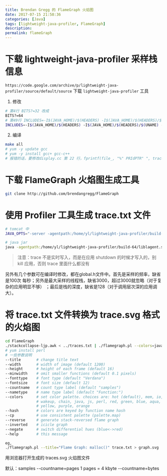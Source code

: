 ```yaml
---
title: Brendan Gregg 的 FlameGraph 火焰图
date: 2017-07-15 21:58:36
categories: [Java]
tags: [lightweight-java-profiler, FlameGraph]
description:
permalink: flameGraph
---
```

# 下载 lightweight-java-profiler 采样栈信息

`https://code.google.com/archive/p/lightweight-java-profiler/source/default/source` 下载 `lightweight-java-profiler` 工具

1. 修改
```bash
# 第4行 BITS?=32 改成
BITS?=64
# 第49行 INCLUDES=-I$(JAVA_HOME)/$(HEADERS) -I$(JAVA_HOME)/$(HEADERS)/$(UNAME) 改成
INCLUDES=-I$(JAVA_HOME)/$(HEADERS) -I$(JAVA_HOME)/$(HEADERS)/$(UNAME) -I/usr/include/x86_64-linux-gnu
```

<!-- more -->
2. 编译
```bash
make all
# yum -y update gcc
# yum -y install gcc+ gcc-c++
# 报错的话，要修改display.cc 第 22 行，fprintf(file_, "%" PRIdPTR" ", traces[i].count);
```

# 下载 FlameGraph 火焰图生成工具
```bash
git clone http://github.com/brendangregg/FlameGraph
```

# 使用 Profiler 工具生成 trace.txt 文件
```bash
# tomcat 中
JAVA_OPTS="-server -agentpath:/home/yl/lightweight-java-profiler/build-64/liblagent.so"

# java jar
java -agentpath:/home/yl/lightweight-java-profiler/build-64/liblagent.so -jar xxx.jar
```
> 注意：trace 不是实时写入，而是在应用 shutdown 的时候才写入的，别 kill 应用，否则 trace 里面什么都没有

另外有几个参数可在编译时修改，都在global.h文件中。首先是采样的频率，缺省是100次 每秒；另外是最大采样的线程栈，缺省3000，超过3000就忽略（对于复杂的应用明显不够） ；最后是栈的深度，缺省是128（对于调用层次深的应用调大）。

# 将 trace.txt 文件转换为 trace.svg 格式的火焰图
```bash
cd FlameGraph
./stackcollapse-ljp.awk < ../traces.txt | ./flamegraph.pl --colors=java --title="traces title" > ../traces.svg
# yum install perl
# 一些参数说明
--title       # change title text
--width       # width of image (default 1200)
--height      # height of each frame (default 16)
--minwidth    # omit smaller functions (default 0.1 pixels)
--fonttype    # font type (default "Verdana")
--fontsize    # font size (default 12)
--countname   # count type label (default "samples")
--nametype    # name type label (default "Function:")
--colors      # set color palette. choices are: hot (default), mem, io,
              # wakeup, chain, java, js, perl, red, green, blue, aqua,
              # yellow, purple, orange
--hash        # colors are keyed by function name hash
--cp          # use consistent palette (palette.map)
--reverse     # generate stack-reversed flame graph
--inverted    # icicle graph
--negate      # switch differential hues (blue<->red)
--help        # this message

eg,
./flamegraph.pl --title="Flame Graph: malloc()" trace.txt > graph.svg
```
用浏览器打开生成的 traces.svg 火焰图文件

默认：samples
--countname=pages
1 pages = 4 kbyte
--countname=bytes
